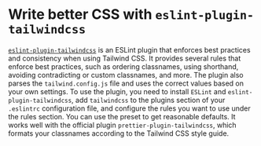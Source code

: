 # Write better CSS with `eslint-plugin-tailwindcss`

[`eslint-plugin-tailwindcss`](https://www.npmjs.com/package/eslint-plugin-tailwindcss) is an ESLint plugin that enforces best practices and consistency when using Tailwind CSS. It provides several rules that enforce best practices, such as ordering classnames, using shorthand, avoiding contradicting or custom classnames, and more. The plugin also parses the `tailwind.config.js` file and uses the correct values based on your own settings. To use the plugin, you need to install `ESLint` and `eslint-plugin-tailwindcss`, add `tailwindcss` to the plugins section of your `.eslintrc` configuration file, and configure the rules you want to use under the rules section. You can use the preset to get reasonable defaults. It works well with the official plugin `prettier-plugin-tailwindcss`, which formats your classnames according to the Tailwind CSS style guide.
